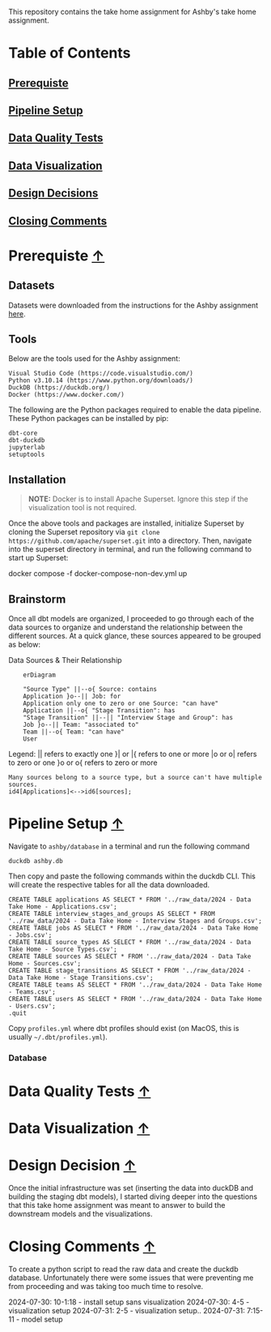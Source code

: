 This repository contains the take home assignment for Ashby's take home assignment.

# Table of Contents

## [Prerequiste](#prerequiste-)

## [Pipeline Setup](#pipeline-setup-)

## [Data Quality Tests](#data-quality-tests-)

## [Data Visualization](#data-visualization-)

## [Design Decisions](#design-decisions-)

## [Closing Comments](#closing-comments-)

# Prerequiste [↑](#table-of-contents)

## Datasets
Datasets were downloaded from the instructions for the Ashby assignment [here](https://ashbyhq.notion.site/Take-Home-Assignment-Data-Modeling-Analysis-0997f76f1f384da09bd6013b41cbc993#22e8674f1a0342829143bf8380422414).

## Tools
Below are the tools used for the Ashby assignment:
```
Visual Studio Code (https://code.visualstudio.com/)
Python v3.10.14 (https://www.python.org/downloads/)
DuckDB (https://duckdb.org/)
Docker (https://www.docker.com/)
```

The following are the Python packages required to enable the data pipeline. These Python packages can be installed by pip:
```
dbt-core
dbt-duckdb
jupyterlab
setuptools
```

## Installation
> **NOTE:** Docker is to install Apache Superset. Ignore this step if the visualization tool is not required.

Once the above tools and packages are installed, initialize Superset by cloning the Superset repository via `git clone https://github.com/apache/superset.git` into a directory. Then, navigate into the superset directory in terminal, and run the following command to start up Superset:

docker compose -f docker-compose-non-dev.yml up

## Brainstorm
Once all dbt models are organized, I proceeded to go through each of the data sources to organize and understand the relationship between the different sources. At a quick glance, these sources appeared to be grouped as below:

Data Sources & Their Relationship
```mermaid
    erDiagram

    "Source Type" ||--o{ Source: contains
    Application }o--|| Job: for
    Application only one to zero or one Source: "can have"
    Application ||--o{ "Stage Transition": has
    "Stage Transition" ||--|| "Interview Stage and Group": has
    Job }o--|| Team: "associated to"
    Team ||--o{ Team: "can have"
    User    
```
Legend:
    || refers to exactly one
    }| or |{ refers to one or more
    |o or o| refers to zero or one
    }o or o{ refers to zero or more

    Many sources belong to a source type, but a source can't have multiple sources.
    id4[Applications]<-->id6[sources];


# Pipeline Setup [↑](#table-of-contents)

Navigate to `ashby/database` in a terminal and run the following command
```
duckdb ashby.db
```

Then copy and paste the following commands within the duckdb CLI. This will create the respective tables for all the data downloaded.
```
CREATE TABLE applications AS SELECT * FROM '../raw_data/2024 - Data Take Home - Applications.csv';
CREATE TABLE interview_stages_and_groups AS SELECT * FROM '../raw_data/2024 - Data Take Home - Interview Stages and Groups.csv';
CREATE TABLE jobs AS SELECT * FROM '../raw_data/2024 - Data Take Home - Jobs.csv';
CREATE TABLE source_types AS SELECT * FROM '../raw_data/2024 - Data Take Home - Source Types.csv';
CREATE TABLE sources AS SELECT * FROM '../raw_data/2024 - Data Take Home - Sources.csv';
CREATE TABLE stage_transitions AS SELECT * FROM '../raw_data/2024 - Data Take Home - Stage Transitions.csv';
CREATE TABLE teams AS SELECT * FROM '../raw_data/2024 - Data Take Home - Teams.csv';
CREATE TABLE users AS SELECT * FROM '../raw_data/2024 - Data Take Home - Users.csv';
.quit
```

Copy `profiles.yml` where dbt profiles should exist (on MacOS, this is usually `~/.dbt/profiles.yml`).


### Database


# Data Quality Tests [↑](#table-of-contents)

# Data Visualization [↑](#table-of-contents)

# Design Decision [↑](#table-of-contents)
Once the initial infrastructure was set (inserting the data into duckDB and building the staging dbt models), I started diving deeper into the questions that this take home assignment was meant to answer to build the downstream models and the visualizations.

# Closing Comments [↑](#table-of-contents)
To create a python script to read the raw data and create the duckdb database. Unfortunately there were some issues that were preventing me from proceeding and was taking too much time to resolve. 

2024-07-30: 10-1:18 - install setup sans visualization
2024-07-30: 4-5     - visualization setup
2024-07-31: 2-5     - visualization setup..
2024-07-31: 7:15-11 - model setup